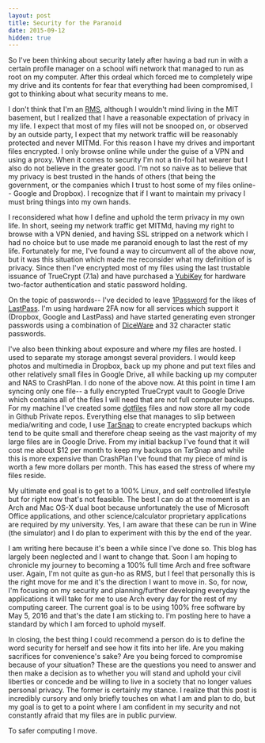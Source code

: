 ```yaml
---
layout: post
title: Security for the Paranoid
date: 2015-09-12
hidden: true
---
```

So I've been thinking about security lately after having a bad run in with a certain profile manager on a school wifi
network that managed to run as root on my computer. After this ordeal which forced me to completely wipe my drive and
its contents for fear that everything had been compromised, I got to thinking about what security means to me.

I don't think that I'm an [RMS](https://stallman.org/), although I wouldn't
mind living in the MIT basement, but I realized that I have a reasonable expectation of privacy in my life. I expect
that most of my files will not be snooped on, or observed by an outside party, I expect that my network traffic will be
reasonably protected and never MITMd. For this reason I have my drives and important files encrypted. I only browse
online while under the guise of a VPN and using a proxy. When it comes to security I'm not a tin-foil hat wearer but I
also do not believe in the greater good. I'm not so naive as to believe that my privacy is best trusted in the hands of
others (that being the government, or the companies which I trust to host some of my files online-- Google and Dropbox).
I recognize that if I want to maintain my privacy I must bring things into my own hands.

I reconsidered what how I define and uphold the term privacy in my own life. In short, seeing my network traffic get
MITMd, having my right to browse with a VPN denied, and having SSL stripped on a network which I had no choice but to
use made me paranoid enough to last the rest of my life. Fortunately for me, I've found a way to circumvent all of the
above now, but it was this situation which made me reconsider what my definition of is privacy. Since then I've
encrypted most of my files using the last trustable issuance of TrueCrypt (7.1a) and have purchased a [YubiKey](https://www.yubico.com/products/yubikey-hardware/yubikey-neo/) for hardware two-factor authentication and static password holding.

On the topic of passwords-- I've decided to leave [1Password](https://agilebits.com/onepassword) for the likes of [LastPass](https://lastpass.com/). I'm using hardware 2FA now for all services which support it (Dropbox, Google and LastPass) and have started generating even stronger passwords using a combination of [DiceWare](https://en.wikipedia.org/wiki/Diceware) and 32 character static passwords.

I've also been thinking about exposure and where my files are hosted. I used to separate my storage amongst several
providers. I would keep photos and multimedia in Dropbox, back up my phone and put text files and other relatively small
files in Google Drive, all while backing up my computer and NAS to CrashPlan. I do none of the above now. At this point
in time I am syncing only one file-- a fully encrypted TrueCrypt vault to Google Drive which contains all of the files I
will need that are not full computer backups. For my machine I've created some [dotfiles](https://dotfiles.github.io/) files and now store all my code in Github Private repos. Everything else that manages to slip between media/writing and code, I use [TarSnap](https://www.tarsnap.com/) to create encrypted backups which tend to be quite small and therefore cheap seeing as the vast majority of my large files are in Google Drive. From my initial backup I've found that it will cost me about $12 per month to keep my backups on TarSnap and while this is more expensive than CrashPlan I've found that my piece of mind is worth a few more dollars per month. This has eased the stress of where my
files reside.

My ultimate end goal is to get to a 100% Linux, and self controlled lifestyle but for right now that's not feasible. The
best I can do at the moment is an Arch and Mac OS-X dual boot because unfortunately the use of Microsoft Office
applications, and other science/calculator proprietary applications are required by my university. Yes, I am aware that
these can be run in Wine (the simulator) and I do plan to experiment with this by the end of the year.

I am writing here because it's been a while since I've done so. This blog has largely been neglected and I want to
change that. Soon I am hoping to chronicle my journey to becoming a 100% full time Arch and free software user. Again,
I'm not quite as gun-ho as RMS, but I feel that personally this is the right move for me and it's the direction I want
to move in. So, for now, I'm focusing on my security and planning/further developing everyday the applications it will
take for me to use Arch every day for the rest of my computing career. The current goal is to be using 100% free
software by May 5, 2016 and that's the date I am sticking to. I'm posting here to have a standard by which I am forced
to uphold myself.

In closing, the best thing I could recommend a person do is to define the word security for herself and see how it fits
into her life. Are you making sacrifices for convenience's sake? Are you being forced to compromise because of your
situation? These are the questions you need to answer and then make a decision as to whether you will stand and uphold
your civil liberties or concede and be willing to live in a society that no longer values personal privacy. The former
is certainly my stance. I realize that this post is incredibly cursory and only briefly touches on what I am and plan to
do, but my goal is to get to a point where I am confident in my security and not constantly afraid that my files are in
public purview.

To safer computing I move.